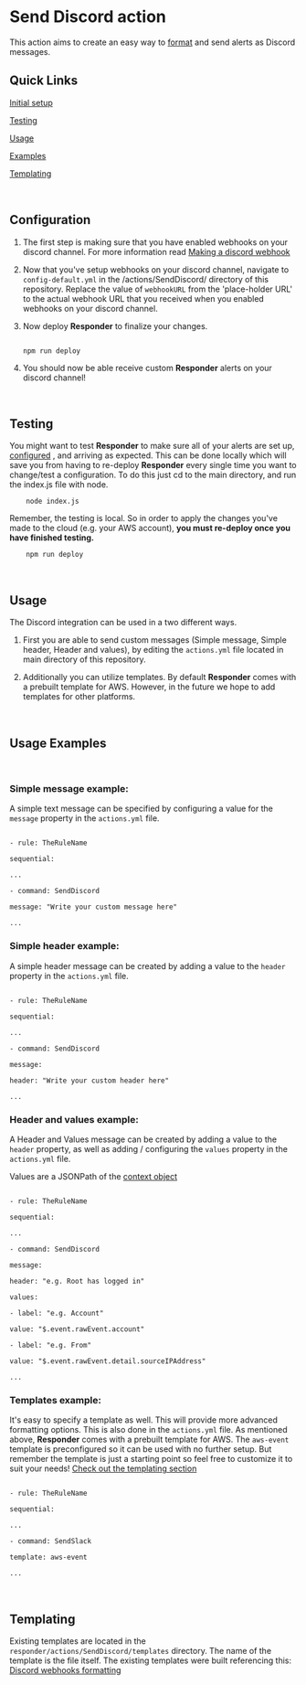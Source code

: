# Send Discord action


This action aims to create an easy way to [format](https://birdie0.github.io/discord-webhooks-guide/discord_webhook.html) and send alerts as Discord messages.

## Quick Links
[Initial setup](#configuration)

[Testing](#testing)

[Usage](#usage)

[Examples](#usage-examples)

[Templating](#templating)

<p>&nbsp;</p>

## Configuration

  

1. The first step is making sure that you have enabled webhooks on your discord channel. For more information read [Making a discord webhook](https://support.discord.com/hc/en-us/articles/228383668-Intro-to-Webhooks)

  

2. Now that you've setup webhooks on your discord channel, navigate to `config-default.yml` in the /actions/SendDiscord/ directory of this repository. 
Replace the value of `webhookURL` from the 'place-holder URL' to the actual webhook URL that you received when you enabled webhooks on your discord channel.

  

3. Now deploy **Responder** to finalize your changes.


	```

	npm run deploy

	```
4. You should now be able receive  custom **Responder** alerts on your discord channel!
	
  <p>&nbsp;</p>

## Testing
You might want to test **Responder** to make sure all of your alerts are set up, [configured](#usage) , and arriving as expected. This can be done locally which will save you from having to re-deploy **Responder** every single time you want to change/test a configuration. 
To do this just cd to the main directory, and run the index.js file with node. 
```
	node index.js
```

Remember, the testing is local. So in order to apply the changes you've made to the cloud (e.g. your AWS account), **you must re-deploy once you have finished testing.**
```
	npm run deploy
```

<p>&nbsp;</p>

## Usage

The Discord integration can be used in a two different ways. 

1. First you are able to send custom messages (Simple message, Simple header, Header and values), by editing the `actions.yml` file located in main directory of this repository. 

2. Additionally you can utilize templates. By default **Responder** comes with a prebuilt template for AWS. However, in the future we hope to add templates for other platforms. 

<p>&nbsp;</p>

## Usage Examples
<p>&nbsp;</p>

### Simple message example:

A simple text message can be specified by configuring a value for the `message` property in the `actions.yml` file.

```

- rule: TheRuleName

sequential:

...

- command: SendDiscord

message: "Write your custom message here"

...

```

  

### Simple header example:

A simple header message can be created by adding a value to the `header` property in the `actions.yml` file.

```

- rule: TheRuleName

sequential:

...

- command: SendDiscord

message:

header: "Write your custom header here"

...

```

  

### Header and values example:

A Header and Values message can be created by adding a value to the `header` property, as well as adding / configuring the `values` property in the `actions.yml` file. 

Values are a JSONPath of the [context object]()

```

- rule: TheRuleName

sequential:

...

- command: SendDiscord

message:

header: "e.g. Root has logged in"

values:

- label: "e.g. Account"

value: "$.event.rawEvent.account"

- label: "e.g. From"

value: "$.event.rawEvent.detail.sourceIPAddress"

...

```

  

### Templates example:

It's easy to specify a template as well. This will provide more advanced formatting options. This is also done in the `actions.yml` file. 
As mentioned above, **Responder** comes with a prebuilt template for AWS. 
The `aws-event` template is preconfigured so it can be used with no further setup. But remember the template is just a starting point so feel free to customize it to suit your needs!
[Check out the templating section](#templating) 


```

- rule: TheRuleName

sequential:

...

- command: SendSlack

template: aws-event

...

```

<p>&nbsp;</p>

## Templating

Existing templates are located in the `responder/actions/SendDiscord/templates` directory. The name of the template is the file itself. 
The existing templates were built referencing this: [Discord webhooks formatting](https://birdie0.github.io/discord-webhooks-guide/discord_webhook.html) 






